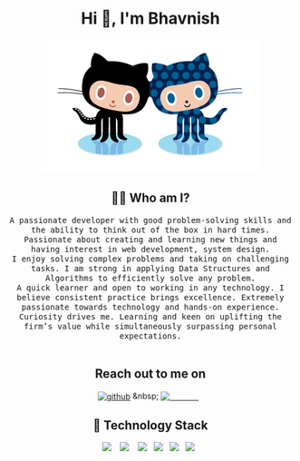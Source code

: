<h1 align="center"> Hi 👋, I'm Bhavnish</h1>
<p align="center">
    <a href="https://github.com/tm2k23"><img src="forkit.gif "/></a> 
</p>
<h2 align="center"> 👨‍💻 Who am I?</h2>
<p align="center">
  <samp>A passionate developer with good problem-solving skills and the ability to think out of the box in hard times.
Passionate about creating and learning new things and having interest in web development, system design.
</samp><br><samp> I enjoy solving complex problems and taking on challenging tasks. I am strong in applying Data Structures and Algorithms to efficiently solve any problem.</samp><br><samp>A quick learner and open to working in any technology. I believe consistent practice brings excellence. Extremely passionate towards technology and hands-on experience. Curiosity drives me. Learning and keen on
uplifting the firm’s value while simultaneously surpassing personal expectations.</samp><br><samp></samp>
<br>
</p>


<h2 align="center">Reach out to me on </h2>

<div align="center">

[<img align="center" src='https://cdn.jsdelivr.net/npm/simple-icons@3.0.1/icons/github.svg' alt='github' height='40'>]([https://github.com/tm2k23](https://github.com/Bhavnish15)) 
&nbsp;
[<img align="center" style="color: white" src='https://cdn.jsdelivr.net/npm/simple-icons@3.0.1/icons/linkedin.svg' alt='linkedin' height='40'>](https://www.linkedin.com/in/bhavnishbhardwaj/)
&nbsp;
<h2 align="center"> 🔭 Technology Stack</h2>

<p align="center">
  <img src="https://img.shields.io/badge/node.js%20-%2343853D.svg?&style=for-the-badge&logo=node.js&logoColor=white" />&nbsp;&nbsp;&nbsp;
    <img src="https://img.shields.io/badge/html5%20-%2343853D.svg?&style=for-the-badge&logo=html5&logoColor=white"     />&nbsp;&nbsp;&nbsp;
<img src="https://img.shields.io/badge/css3%20-%2343853D.svg?&style=for-the-badge&logo=css3&logoColor=white " />&nbsp;&nbsp;
<img src="https://img.shields.io/badge/javascript%20-%2343853D.svg?&style=for-the-badge&logo=javascript&logoColor=white " />&nbsp;&nbsp;
<img src="https://img.shields.io/badge/python%20-%2342853D.svg?&style=for-the-badge&logo=python&logoColor=white" />&nbsp;&nbsp; 
<img src="https://img.shields.io/badge/git%20-%231572B6.svg?&style=for-the-badge&logo=git&logoColor=white" />&nbsp;&nbsp;
 </p>
 


